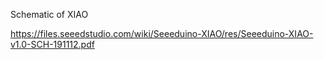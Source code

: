 Schematic of XIAO

https://files.seeedstudio.com/wiki/Seeeduino-XIAO/res/Seeeduino-XIAO-v1.0-SCH-191112.pdf

